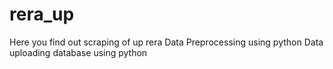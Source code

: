 # rera_up
Here you find out scraping of up rera
Data Preprocessing using python 
Data uploading database using python
